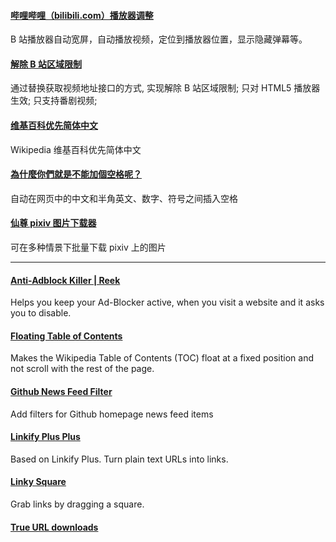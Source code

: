 #### [哔哩哔哩（bilibili.com）播放器调整](https://greasyfork.org/en/scripts/21284-%E5%93%94%E5%93%A9%E5%93%94%E5%93%A9-bilibili-com-%E6%92%AD%E6%94%BE%E5%99%A8%E8%B0%83%E6%95%B4)

B 站播放器自动宽屏，自动播放视频，定位到播放器位置，显示隐藏弹幕等。

#### [解除 B 站区域限制](https://greasyfork.org/en/scripts/25718-%E8%A7%A3%E9%99%A4b%E7%AB%99%E5%8C%BA%E5%9F%9F%E9%99%90%E5%88%B6)

通过替换获取视频地址接口的方式, 实现解除 B 站区域限制; 只对 HTML5 播放器生效; 只支持番剧视频;

#### [维基百科优先简体中文](https://greasyfork.org/en/scripts/25678-%E7%BB%B4%E5%9F%BA%E7%99%BE%E7%A7%91%E4%BC%98%E5%85%88%E7%AE%80%E4%BD%93%E4%B8%AD%E6%96%87)

Wikipedia 维基百科优先简体中文

#### [為什麼你們就是不能加個空格呢？](https://greasyfork.org/en/scripts/2185-%E7%82%BA%E4%BB%80%E9%BA%BC%E4%BD%A0%E5%80%91%E5%B0%B1%E6%98%AF%E4%B8%8D%E8%83%BD%E5%8A%A0%E5%80%8B%E7%A9%BA%E6%A0%BC%E5%91%A2)

自动在网页中的中文和半角英文、数字、符号之间插入空格

#### [仙尊 pixiv 图片下载器](https://greasyfork.org/en/scripts/24252-%E4%BB%99%E5%B0%8Apixiv%E5%9B%BE%E7%89%87%E4%B8%8B%E8%BD%BD%E5%99%A8)

可在多种情景下批量下载 pixiv 上的图片

---

#### [Anti-Adblock Killer | Reek](https://greasyfork.org/en/scripts/735-anti-adblock-killer-reek)

Helps you keep your Ad-Blocker active, when you visit a website and it asks you to disable.

#### [Floating Table of Contents](https://greasyfork.org/en/scripts/197-floating-table-of-contents)

Makes the Wikipedia Table of Contents (TOC) float at a fixed position and not scroll with the rest of the page.

#### [Github News Feed Filter](https://greasyfork.org/en/scripts/171-github-news-feed-filter)

Add filters for Github homepage news feed items

#### [Linkify Plus Plus](https://greasyfork.org/en/scripts/4255-linkify-plus-plus)

Based on Linkify Plus. Turn plain text URLs into links.

#### [Linky Square](https://greasyfork.org/en/scripts/18006-linky-square)

Grab links by dragging a square.

#### [True URL downloads](https://greasyfork.org/en/scripts/7362-true-url-downloads)
